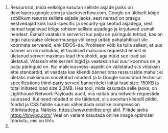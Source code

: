 1.	Ressurssid, mida eelkõige kasutan selliste asjade jaoks on developers.google.com ja stackoverflow.com. Google on üldiselt kõige sobilikum resurss selliste asjade jaoks, sest nemad on praegu eestvedajad kõik load-specific ja security-ga seotud asjadega, sest nemad tegelevad kõige rohkem selliste asjadega ja kirjutavad usinalt nendest.
Esmalt vaataksin serverist kui palju on päringuid tehtud, kas on tegu naturaalse ülekoormusega või keegi üritab pahatahtlikult üle koormata servereid, ehk DDOS-da. Probleem võib ka tulla sellest, et uus bänner on nii mahukas, et tavalised malicious requestid ennist ei ületanud serveri maximus load thresholdi, aga nüüd see load sai ületatud. Võtaksin ette serveri logid ja vaataksin kui suur koormus on ja palju päringuid on. Kui maliciousness-aspekt on välistatud siis võtaksin ette standardid, et vaadata kas kliendi bänner oma ressursside mahult ei ületaks maksimum soovitatud nõudeid (a la Google soovitatud technical specifications third-party served banneritele) initial load size: 150KB ja total initiated load size 2.2MB. Hea tool, mida kasutada selle jaoks, on Lighthouse Network Payloads audit, mis näitab ära network requestide suurused. Kui need nõuded ei ole täidetud, siis soovitan kliendil pildid, fondid ja CSS failide suurusi vähendada sobilike compression tööriistadega. Näiteks: https://www.minifier.org/ abil. Piltide jaoks https://tinyjpg.com/
Veel on variant kasutada online image optimizer tööriistu, mis on lihts
2.	


